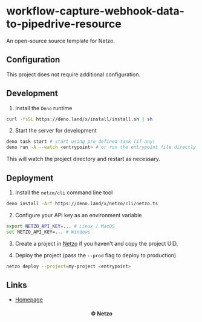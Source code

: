 # workflow-capture-webhook-data-to-pipedrive-resource

An open-source source template for Netzo.

## Configuration

This project does not require additional configuration.

## Development

1. Install the `Deno` runtime

```sh
curl -fsSL https://deno.land/x/install/install.sh | sh
```

2. Start the server for development

```sh
deno task start # start using pre-defined task (if any)
deno run -A --watch <entrypoint> # or run the entrypoint file directly
```

This will watch the project directory and restart as necessary.

## Deployment

1. Install the `netzo/cli` command line tool

```sh
deno install -Arf https://deno.land/x/netzo/cli/netzo.ts
```

2. Configure your API key as an environment variable

```sh
export NETZO_API_KEY=... # Linux / MacOS
set NETZO_API_KEY=... # Windows
```

3. Create a project in [Netzo](https://app.netzo.io) if you haven't and copy the
   project UID.

4. Deploy the project (pass the `--prod` flag to deploy to production)

```sh
netzo deploy --project=my-project <entrypoint>
```

## Links

- [Homepage](https://app.netzo.io/templates/workflow-capture-webhook-data-to-pipedrive-resource)

<div align="center">
  <h4>© Netzo</h4>
</div>
